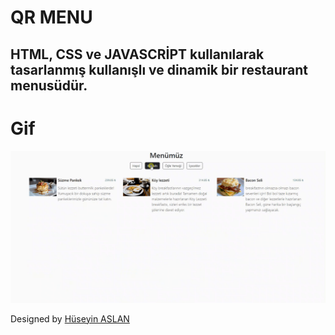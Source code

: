 # QR MENU

## HTML, CSS ve JAVASCRİPT kullanılarak tasarlanmış kullanışlı ve dinamik bir restaurant menusüdür.


# Gif

![](images/Screen%20Recording%202024-04-30%20at%2007.08.26.07%20PM.gif)

Designed by <a href="https://www.linkedin.com/in/h%C3%BCseyin-aslan-128519203/" target="_blank">Hüseyin ASLAN</a> 
